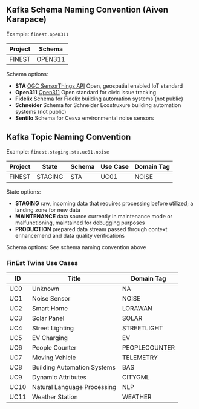 ## Kafka Schema Naming Convention (Aiven Karapace)

Example: `finest.open311`

| Project | Schema |
| --- | --- |
| FINEST | OPEN311 | 

Schema options:
- **STA** [OGC SensorThings API](https://www.ogc.org/standards/sensorthings) Open, geospatial enabled IoT standard
- **Open311** [Open311](https://www.open311.org/) Open standard for civic issue tracking
- **Fidelix** Schema for Fidelix building automation systems (not public)
- **Schneider** Schema for Schneider Ecostruxure building automation systems (not public)
- **Sentilo** Schema for Cesva environmental noise sensors

## Kafka Topic Naming Convention

Example: `finest.staging.sta.uc01.noise`

| Project | State | Schema | Use Case | Domain Tag |
| -------- | -------- | --- | ---- | -------- |
| FINEST | STAGING | STA | UC01 | NOISE |

State options:
- **STAGING** raw, incoming data that requires processing before utilized; a landing zone for new data
- **MAINTENANCE** data source currently in maintenance mode or malfunctioning, maintained for debugging purposes
- **PRODUCTION** prepared data stream passed through context enhancemend and data quality verifications

Schema options:
See schema naming convention above

### FinEst Twins Use Cases

| ID  | Title | Domain Tag |
| ------------- | ------------- | ------------- |
| UC0  | Unknown | NA  |
| UC1  | Noise Sensor | NOISE |
| UC2 | Smart Home | LORAWAN |
| UC3 | Solar Panel | SOLAR |
| UC4 | Street Lighting | STREETLIGHT |
| UC5 | EV Charging | EV |
| UC6 | People Counter | PEOPLECOUNTER |
| UC7 | Moving Vehicle | TELEMETRY |
| UC8 | Building Automation Systems | BAS |
| UC9 | Dynamic Attributes | CITYGML |
| UC10 | Natural Language Processing | NLP |
| UC11 | Weather Station | WEATHER |

